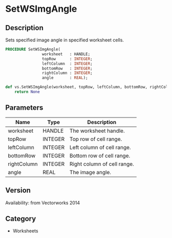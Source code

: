 # SetWSImgAngle

## Description
Sets specified image angle in specified worksheet cells.

```pascal
PROCEDURE SetWSImgAngle(
				worksheet   : HANDLE;
				topRow      : INTEGER;
				leftColumn  : INTEGER;
				bottomRow   : INTEGER;
				rightColumn : INTEGER;
				angle       : REAL);
```

```python
def vs.SetWSImgAngle(worksheet, topRow, leftColumn, bottomRow, rightColumn, angle):
    return None
```

## Parameters
|Name|Type|Description|
|---|---|---|
|worksheet|HANDLE|The worksheet handle.|
|topRow|INTEGER|Top row of cell range.|
|leftColumn|INTEGER|Left column of cell range.|
|bottomRow|INTEGER|Bottom row of cell range.|
|rightColumn|INTEGER|Right column of cell range.|
|angle|REAL|The image angle.|

## Version
Availability: from Vectorworks 2014

## Category
* Worksheets

